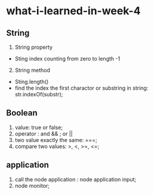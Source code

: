 # what-i-learned-in-week-4
## String
1. String property
- Sting index counting from zero to length -1
2. String method
- Sting.length()
- find the index the first charactor or substring in string: str.indexOf(substr);

## Boolean
1. value: true or false;
2. operator : and && ; or ||
3. two value exactly the same: ===;
4. compare two values: >, <, >=, <=;

## application
1. call the node application : node application input;
2. node monitor;



